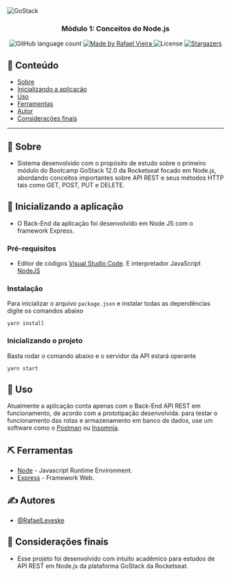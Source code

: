 <img alt="GoStack" src="https://storage.googleapis.com/golden-wind/bootcamp-gostack/header-desafios.png" />

<h3 align="center">
  Módulo 1: Conceitos do Node.js
</h3>

<p align="center">
  <img alt="GitHub language count" src="https://img.shields.io/github/languages/count/rocketseat/bootcamp-gostack-desafios?color=%2304D361">

  <a href="https://rocketseat.com.br">
    <img alt="Made by Rafael Vieira" src="https://img.shields.io/badge/made%20by-Rocketseat-%2304D361">
  </a>

  <img alt="License" src="https://img.shields.io/badge/license-MIT-%2304D361">

  <a href="https://github.com/Rocketseat/bootcamp-gostack-desafios/stargazers">
    <img alt="Stargazers" src="https://img.shields.io/github/stars/rocketseat/bootcamp-gostack-desafios?style=social">
  </a>
</p>

## 📝 Conteúdo

- [Sobre](#about)
- [Inicializando a aplicação](#getting_started)
- [Uso](#usage)
- [Ferramentas](#built_using)
- [Autor](#authors)
- [Considerações finais](#acknowledgement)

---

## 🏁 Sobre <a name = "about"></a>

- Sistema desenvolvido com o propósito de estudo sobre o primeiro módulo do Bootcamp GoStack 12.0 da Rocketseat focado em Node.js, abordando conceitos importantes sobre API REST e seus métodos HTTP tais como GET, POST, PUT e DELETE.
## 🏁 Inicializando a aplicação <a name = "getting_started"></a>

- O Back-End da aplicação foi desenvolvido em Node JS com o framework Express.

### Pré-requisitos
- Editor de códigos [Visual Studio Code](https://code.visualstudio.com/download). E interpretador JavaScript [NodeJS](https://nodejs.org/pt-br/download/)

### Instalação

Para inicializar o arquivo `package.json` e instalar todas as dependências digite os comandos abaixo

```
yarn install
```

### Inicializando o projeto

Basta rodar o comando abaixo e o servidor da API estará operante

```
yarn start
```

## 🎈 Uso <a name="usage"></a>

Atualmente a aplicação conta apenas com o Back-End API REST em funcionamento, de acordo com a prototipação desenvolvida.
para testar o funcionamento das rotas e armazenamento em banco de dados, use um software como o [Postman](https://www.postman.com/downloads/) ou [Insomnia](https://insomnia.rest/download/).

## ⛏️ Ferramentas <a name = "built_using"></a>

- [Node](https://nodejs.org/en/) - Javascript Runtime Environment.
- [Express](https://expressjs.com/pt-br/) - Framework Web.

## ✍️ Autores <a name = "authors"></a>

- [@RafaelLeveske](https://github.com/RafaelLeveske)

## 🎉 Considerações finais <a name = "acknowledgement"></a>

- Esse projeto foi desenvolvido com intuito acadêmico para estudos de API REST em Node.js da plataforma GoStack da Rocketseat.

